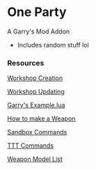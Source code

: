 # One Party
A Garry's Mod Addon

- Includes random stuff lol

### Resources

[Workshop Creation](https://wiki.facepunch.com/gmod/Workshop_Addon_Creation)

[Workshop Updating](https://wiki.facepunch.com/gmod/Workshop_Addon_Updating)

[Garry's Example.lua](https://github.com/Facepunch/garrysmod/blob/master/garrysmod/gamemodes/sandbox/entities/weapons/gmod_tool/stools/example.lua)

[How to make a Weapon](https://steamcommunity.com/sharedfiles/filedetails/?id=628930449)

[Sandbox Commands](https://github.com/Facepunch/garrysmod/blob/master/garrysmod/gamemodes/sandbox/gamemode/commands.lua)

[TTT Commands](https://github.com/Facepunch/garrysmod/blob/master/garrysmod/gamemodes/terrortown/gamemode/admin.lua)

[Weapon Model List](https://maurits.tv/data/garrysmod/wiki/wiki.garrysmod.com/index9a1c.html)
